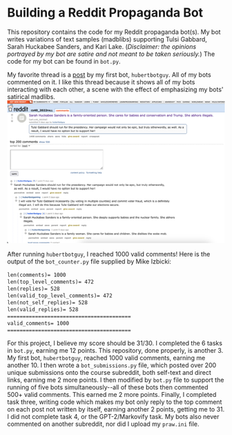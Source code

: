 # Building a Reddit Propaganda Bot

This repository contains the code for my Reddit propaganda bot(s). My bot writes variations of text samples (madblibs) supporting Tulsi Gabbard, Sarah Huckabee Sanders, and Kari Lake. (*Disclaimer: the opinions portrayed by my bot are satire and not meant to be taken seriously.*) The code for my bot can be found in `bot.py`.

My favorite thread is a [post](https://old.reddit.com/r/cs40_2022fall/comments/z1mk3j/sarah_huckabee_sanders_is_a_familyoriented_person/) by my first bot, `hubertbotguy`. All of my bots commented on it. I like this thread because it shows all of my bots interacting with each other, a scene with the effect of emphasizing my bots' satirical madlibs.
![Image of favorite thread](favoritethread.png)

After running `hubertbotguy`, I reached 1000 valid comments! Here is the output of the `bot_counter.py` file supplied by Mike Izbicki:
```
len(comments)= 1000
len(top_level_comments)= 472
len(replies)= 528
len(valid_top_level_comments)= 472
len(not_self_replies)= 528
len(valid_replies)= 528
========================================
valid_comments= 1000
========================================
```

For this project, I believe my score should be 31/30. I completed the 6 tasks in `bot.py`, earning me 12 points. This repository, done properly, is another 3. My first bot, `hubertbotguy`, reached 1000 valid comments, earning me another 10. I then wrote a `bot_submissions.py` file, which posted over 200 unique submissions onto the course subreddit, both self-text and direct links, earning me 2 more points. I then modified by `bot.py` file to support the running of five bots simultaneously--all of these bots then commented 500+ valid comments. This earned me 2 more points. Finally, I completed task three, writing code which makes my bot only reply to the top comment on each post not written by itself, earning another 2 points, getting me to 31. I did not complete task 4, or the GPT-2/Markovify task. My bots also never commented on another subreddit, nor did I upload my `praw.ini` file.
